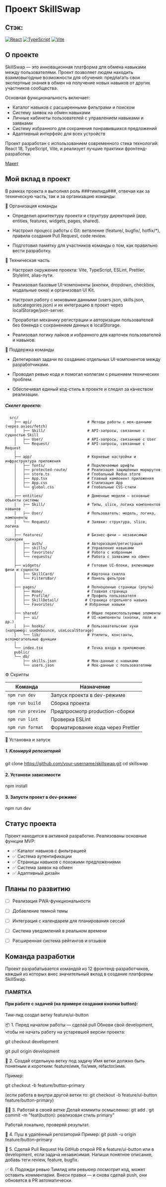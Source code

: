# Проект SkillSwap

## Стэк: 
[![React](https://img.shields.io/badge/React-20232A?style=for-the-badge&logo=react&logoColor=61DAFB)](https://reactjs.org/)
[![TypeScript](https://img.shields.io/badge/TypeScript-007ACC?style=for-the-badge&logo=typescript&logoColor=white)](https://www.typescriptlang.org/)
[![Vite](https://img.shields.io/badge/Vite-B73BFE?style=for-the-badge&logo=vite&logoColor=FFD62E)](https://vitejs.dev/)

## О проекте

SkillSwap — это инновационная платформа для обмена навыками между пользователями. Проект позволяет людям находить взаимовыгодные возможности для обучения: предлагать свои экспертные знания в обмен на получение новых навыков от других участников сообщества.

Основная функциональность включает:
- Каталог навыков с расширенными фильтрами и поиском
- Систему заявок на обмен навыками
- Личные кабинеты пользователей с управлением навыками и заявками
- Систему избранного для сохранения понравившихся предложений
- Адаптивный интерфейс для всех устройств

Проект разработан с использованием современного стека технологий: React 18, TypeScript, Vite, и реализует лучшие практики фронтенд-разработки.

[Макет](<https://www.figma.com/design/bKwOakHJI7Z2mh2zVCBphP/SkillSwap---Для-разработчиков?node-id=386-11920&t=xN1r61F4DvdVdr9v-0>)

## Мой вклад в проект

В рамках проекта я выполнял роль ###тимлида###, отвечая как за техническую часть, так и за организацию команды:

🔹 Организация команды

  - Определил архитектуру проекта и структуру директорий (app, entities, features, widgets, pages, shared).
  
  - Настроил процесс работы с Git: ветвление (feature/, bugfix/, hotfix/*), правила создания Pull Request, code review.
  
  - Подготовил памятку для участников команды о том, как правильно вести разработку.

🔹 Техническая часть

  - Настроил окружение проекта: Vite, TypeScript, ESLint, Prettier, Stylelint, alias-пути.
  
  - Реализовал базовые UI-компоненты (кнопки, dropdown, checkbox, модальные окна) и организовал UI Kit.
  
  - Настроил работу с моковыми данными (users.json, skills.json, subcategories.json) и их интеграцию в проект через localStorage/json-server.
  
  - Проработал механику регистрации и авторизации пользователей без бэкенда с сохранением данных в localStorage.
  
  - Реализовал логику лайков и избранного для карточек пользователей и навыков.

🔹 Поддержка команды

  - Делегировал задачи по созданию отдельных UI-компонентов между разработчиками.
  
  - Проводил ревью кода и помогал коллегам с решением технических проблем.
  
  - Обеспечивал единый код-стиль в проекте и следил за качеством реализации.

##### Скелет проекта: 
```
  src/
    ├── api/                         # Методы работы с мок-данными (через axios/fetch)
    │   ├── Skill/                   # API-запросы, связанные с сущностью Skill
    │   ├── User/                    # API-запросы, связанные с User
    │   └── Request/                 # API-запросы, связанные с Request
    │
    ├── app/                         # Корневые настройки и инфраструктура приложения
    │   ├── fonts/                   # Подключаемые шрифты
    │   ├── protected-route/         # Реализация защищённых маршрутов
    │   ├── store.ts                 # Глобальный Redux store
    │   ├── App.tsx                  # Главный компонент приложения
    │   ├── App.css                  # Стилизация App
    │   └── global.css               # Глобальные CSS-стили
    │
    ├── entities/                    # Доменные модели — основные объекты системы
    │   ├── Skill/                   # Типы, slice, логика компонентов навыков
    │   ├── User/                    # Пользователь: модель, логика, компоненты
    │   └── Request/                 # Заявки: структура, slice, логика
    │
    ├── features/                    # Бизнес-фичи — независимые сценарии
    │   ├── auth/                    # Авторизация/регистрация
    │   ├── skills/                  # Управление навыками
    │   ├── favorites/               # Работа с избранным
    │   └── requests/                # Работа с заявками на обмен
    │
    ├── widgets/                     # Готовые UI-блоки, включающие фичи и сущности
    │   ├── SkillCard/               # Карточка скилла
    │   └── FiltersBar/              # Панель фильтров
    │
    ├── pages/                       # Полноценные страницы (роуты)
    │   ├── Home/                    # Главная страница
    │   ├── Profile/                 # Профиль пользователя
    │   ├── SkillDetail/            # Страница отдельного навыка
    │   └── Favorites/              # Избранные навыки
    │
    ├── shared/                      # Общие переиспользуемые элементы
    │   ├── ui/                      # UI-компоненты (кнопки, поля и др.)
    │   ├── hooks/                   # Пользовательские хуки (например: useDebounce, useLocalStorage)
    │   └── lib/                     # Утилиты, константы, вспомогательные функции
    │
    └── index.tsx                    # Точка входа в приложение
    public/
    └── db/
        ├── skills.json              # Мок-данные с навыками
        └── users.json               # Мок-данные с пользователями
```

⚙️ Скрипты

| Команда           | Назначение                         |
| ----------------- | ---------------------------------- |
| `npm run dev`     | Запуск проекта в dev-режиме        |
| `npm run build`   | Сборка проекта                     |
| `npm run preview` | Предпросмотр production-сборки     |
| `npm run lint`    | Проверка ESLint                    |
| `npm run format`  | Форматирование кода через Prettier |

🚀 Установка и запуск
##### 1. Клонируй репозиторий
git clone https://github.com/your-username/skillswap.git
cd skillswap

#### 2. Установи зависимости
npm install

#### 3. Запусти проект в dev-режиме
npm run dev


## Статус проекта

Проект находится в активной разработке. Реализованы основные функции MVP:
- ✅ Каталог навыков с фильтрацией
- ✅ Система аутентификации
- ✅ Страницы навыков с похожими предложениями
- ✅ Система заявок на обмен
- ✅ Адаптивный дизайн

## Планы по развитию

- [ ] Реализация PWA-функциональности
- [ ] Добавление темной темы
- [ ] Интеграция с календарем для планирования сессий
- [ ] Система уведомлений в реальном времени
- [ ] Расширенная система рейтингов и отзывов


## Команда разработки

Проект разрабатывается командой из 12 фронтенд-разработчиков, каждый из которых внес значительный вклад в создание платформы SkillSwap.


### ПАМЯТКА
#### При работе с задачей  (на примере создания кнопки button):
Тим-лид создал ветку feature/ui-button

📦 1. Перед началом работы — сделай pull
Обнови свой development, чтобы не начать работу на устаревшей версии проекта:

git checkout development

git pull origin development

🌿 2. Создай отдельную ветку под задачу
Имя ветки должно быть понятным и коротким:
feature/имя, fix/имя, refactor/имя.

Пример:

git checkout -b feature/button-primary

(если работа в внутри другой ветки то:
git checkout -b feature/ui-button feature/button-primary)

👨‍💻 3. Работай в своей ветке
Делай коммиты осмысленно:
git add .
git commit -m "feat(button): реализован стиль primary"

Работай локально, проверяй результат.

🚀 4. Пуш в удалённый репозиторий
Пример:
git push -u origin feature/button-primary

🔁 5. Сделай Pull Request
На GitHub открой PR в feature/ui-button или в development, если задача независимая.
Напиши понятное описание, добавь теги review, feature, bugfix.

✅ 6. Подожди ревью
Тимлид или ревьюер посмотрит код, может оставить комментарии. Внеси правки — и снова сделай push, они обновятся в PR автоматически.
